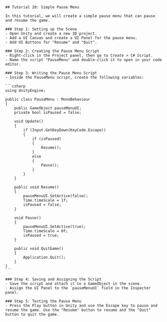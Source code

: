 
    ## Tutorial 20: Simple Pause Menu

    In this tutorial, we will create a simple pause menu that can pause and resume the game.

    ### Step 1: Setting up the Scene
    - Open Unity and create a new 3D project.
    - Add a UI Canvas and create a UI Panel for the pause menu.
    - Add UI Buttons for "Resume" and "Quit".

    ### Step 2: Creating the Pause Menu Script
    - Right-click in the Project panel, then go to Create > C# Script.
    - Name the script "PauseMenu" and double-click it to open in your code editor.

    ### Step 3: Writing the Pause Menu Script
    - Inside the PauseMenu script, create the following variables:

    ```csharp
    using UnityEngine;

    public class PauseMenu : MonoBehaviour
    {
        public GameObject pauseMenuUI;
        private bool isPaused = false;

        void Update()
        {
            if (Input.GetKeyDown(KeyCode.Escape))
            {
                if (isPaused)
                {
                    Resume();
                }
                else
                {
                    Pause();
                }
            }
        }

        public void Resume()
        {
            pauseMenuUI.SetActive(false);
            Time.timeScale = 1f;
            isPaused = false;
        }

        void Pause()
        {
            pauseMenuUI.SetActive(true);
            Time.timeScale = 0f;
            isPaused = true;
        }

        public void QuitGame()
        {
            Application.Quit();
        }
    }
    ```

    ### Step 4: Saving and Assigning the Script
    - Save the script and attach it to a GameObject in the scene.
    - Assign the UI Panel to the `pauseMenuUI` field in the Inspector panel.

    ### Step 5: Testing the Pause Menu
    - Press the Play button in Unity and use the Escape key to pause and resume the game. Use the "Resume" button to resume and the "Quit" button to quit the game.
    